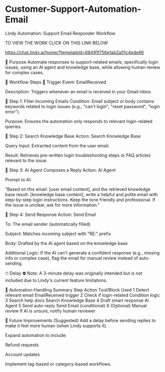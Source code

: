 # Customer-Support-Automation-Email
Lindy Automation: Support Email Responder Workflow

TO VIEW THE WORK CLICK ON THIS LINK BELOW

https://chat.lindy.ai/home/?templateId=68491f756e1ab2a01c4ede66



🧠 Purpose
Automate responses to support-related emails, specifically login issues, using an AI agent and knowledge base, while allowing human review for complex cases.



🔁 Workflow Steps
🔹 Trigger
Event: EmailReceived

Description: Triggers whenever an email is received in your Gmail inbox.

🔹 Step 1: Filter Incoming Emails
Condition: Email subject or body contains keywords related to login issues (e.g., "can't login", "reset password", "login error").

Purpose: Ensures the automation only responds to relevant login-related queries.

🔹 Step 2: Search Knowledge Base
Action: Search Knowledge Base

Query Input: Extracted content from the user email.

Result: Retrieves pre-written login troubleshooting steps or FAQ articles relevant to the issue.

🔹 Step 3: AI Agent Composes a Reply
Action: AI Agent

Prompt to AI:

“Based on this email: [user email content], and the retrieved knowledge base result: [knowledge base content], write a helpful and polite email with step-by-step login instructions. Keep the tone friendly and professional. If the issue is unclear, ask for more information.”

🔹 Step 4: Send Response
Action: Send Email

To: The email sender (automatically filled)

Subject: Matches incoming subject with "RE:" prefix

Body: Drafted by the AI agent based on the knowledge base

Additional Logic: If the AI can't generate a confident response (e.g., missing info or complex case), flag the email for manual review instead of auto-sending.


⏱ Delay
⛔ Note: A 3-minute delay was originally intended but is not included due to Lindy's current feature limitations.


🤖 Automation Handling Summary
Step	Action	Tool/Block Used
1	Detect relevant email	EmailReceived trigger
2	Check if login-related	Condition logic
3	Search help docs	Search Knowledge Base
4	Draft smart response	AI Agent
5	Send auto-reply	Send Email (conditional)
6	(Optional) Manual review	If AI is unsure, notify human reviewer



🧩 Future Improvements (Suggested)
Add a delay before sending replies to make it feel more human (when Lindy supports it).

Expand automation to include:

Refund requests

Account updates

Implement tag-based or category-based workflows.
